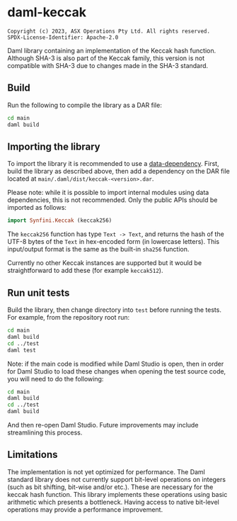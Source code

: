 # daml-keccak

    Copyright (c) 2023, ASX Operations Pty Ltd. All rights reserved.
    SPDX-License-Identifier: Apache-2.0

Daml library containing an implementation of the Keccak hash function. Although SHA-3 is also part of the Keccak family,
this version is not compatible with SHA-3 due to changes made in the SHA-3 standard.

## Build

Run the following to compile the library as a DAR file:

```bash
cd main
daml build
```

## Importing the library

To import the library it is recommended to use a
[data-dependency](https://docs.daml.com/daml/intro/9_Dependencies.html#dependencies-and-data-dependencies). First, build
the library as described above, then add a dependency on the DAR file located at `main/.daml/dist/keccak-<version>.dar`.

Please note: while it is possible to import internal modules using data dependencies, this is not recommended. Only the
public APIs should be imported as follows:

```haskell
import Synfini.Keccak (keccak256)
```

The `keccak256` function has type `Text -> Text`, and returns the hash of the UTF-8 bytes of the `Text` in hex-encoded
form (in lowercase letters). This input/output format is the same as the built-in `sha256` function.

Currently no other Keccak instances are supported but it would be straightforward to add these (for example `keccak512`).

## Run unit tests

Build the library, then change directory into `test` before running the tests. For example, from the repository root
run:

```bash
cd main
daml build
cd ../test
daml test
```

Note: if the main code is modified while Daml Studio is open, then in order for Daml Studio to load these changes when
opening the test source code, you will need to do the following:

```bash
cd main
daml build
cd ../test
daml build
```

And then re-open Daml Studio. Future improvements may include streamlining this process.

## Limitations

The implementation is not yet optimized for performance. The Daml standard library does not currently support bit-level
operations on integers (such as bit shifting, bit-wise and/or etc.). These are necessary for the keccak hash function.
This library implements these operations using basic arithmetic which presents a bottleneck. Having access to native
bit-level operations may provide a performance improvement.
